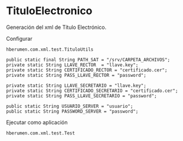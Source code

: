 # TituloElectronico

Generación del xml de Título Electrónico. 

Configurar
	
	hberumen.com.xml.test.TituloUtils

	public static final String PATH_SAT = "/srv/CARPETA_ARCHIVOS";
	private static String LLAVE_RECTOR  = "llave.key";
	private static String CERTIFICADO_RECTOR = "certificado.cer";
	private static String PASS_LLAVE_RECTOR	= "password";	

	private static String LLAVE_SECRETARIO = "llave.key";
	private static String CERTIFICADO_SECRETARIO = "certificado.cer";
	private static String PASS_LLAVE_SECRETARIO	= "password";
			
	public static String USUARIO_SERVER = "usuario";
	public static String PASSWORD_SERVER = "password";
	
Ejecutar como aplicación

	hberumen.com.xml.test.Test
